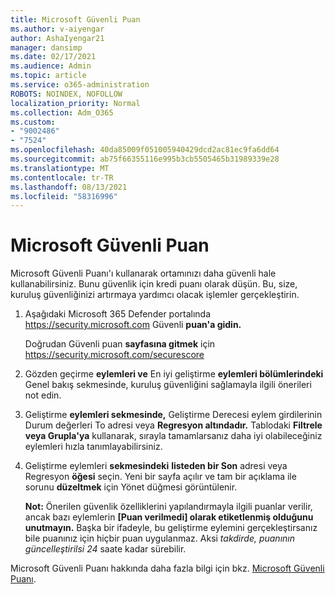 ```yaml
---
title: Microsoft Güvenli Puan
ms.author: v-aiyengar
author: AshaIyengar21
manager: dansimp
ms.date: 02/17/2021
ms.audience: Admin
ms.topic: article
ms.service: o365-administration
ROBOTS: NOINDEX, NOFOLLOW
localization_priority: Normal
ms.collection: Adm_O365
ms.custom:
- "9002486"
- "7524"
ms.openlocfilehash: 40da85009f051005940429dcd2ac81ec9fa6dd64
ms.sourcegitcommit: ab75f66355116e995b3cb5505465b31989339e28
ms.translationtype: MT
ms.contentlocale: tr-TR
ms.lasthandoff: 08/13/2021
ms.locfileid: "58316996"
---
```

# <a name="microsoft-secure-score"></a>Microsoft Güvenli Puan

Microsoft Güvenli Puanı'ı kullanarak ortamınızı daha güvenli hale kullanabilirsiniz. Bunu güvenlik için kredi puanı olarak düşün. Bu, size, kuruluş güvenliğinizi artırmaya yardımcı olacak işlemler gerçekleştirin.

1. Aşağıdaki Microsoft 365 Defender portalında <https://security.microsoft.com> Güvenli **puan'a gidin.**

   Doğrudan Güvenli puan **sayfasına gitmek** için <https://security.microsoft.com/securescore>

2. Gözden geçirme **eylemleri ve** En  iyi geliştirme **eylemleri bölümlerindeki** Genel bakış sekmesinde, kuruluş güvenliğini sağlamayla ilgili önerileri not edin.

3. Geliştirme **eylemleri sekmesinde,** Geliştirme  Derecesi eylem girdilerinin Durum değerleri  To adresi veya  **Regresyon altındadır.**  Tablodaki **Filtrele** **veya Grupla'ya** kullanarak, sırayla tamamlarsanız daha iyi olabileceğiniz eylemleri hızla tanımlayabilirsiniz.

4. Geliştirme eylemleri **sekmesindeki** **listeden bir Son** adresi veya Regresyon **öğesi** seçin. Yeni bir sayfa açılır ve tam bir açıklama ile sorunu **düzeltmek** için Yönet düğmesi görüntülenir.

    **Not:** Önerilen güvenlik özelliklerini yapılandırmayla ilgili puanlar verilir, ancak bazı eylemlerin **[Puan verilmedi] olarak etiketlenmiş olduğunu unutmayın.** Başka bir ifadeyle, bu geliştirme eylemini gerçekleştirsanız bile puanınız için hiçbir puan uygulanmaz. Aksi *takdirde, puanının güncelleştirilsi 24* saate kadar sürebilir.

Microsoft Güvenli Puanı hakkında daha fazla bilgi için bkz. [Microsoft Güvenli Puanı](https://docs.microsoft.com/microsoft-365/security/defender/microsoft-secure-score).

